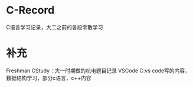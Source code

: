 # C-Record
C语言学习记录，大二之前的各段零散学习

# 补充
Freshman CStudy：大一时期做的杭电题目记录
VSCode C:vs code写的内容，数据结构学习，部分c语言，c++内容
